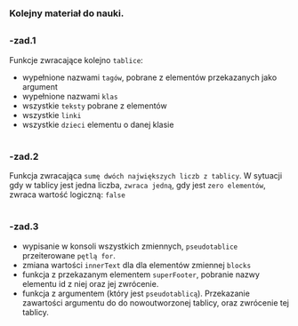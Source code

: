 ### Kolejny materiał do nauki.
##

### -zad.1
Funkcje zwracające kolejno `tablice`:

 - wypełnione nazwami `tagów`, pobrane z elementów przekazanych jako argument
 - wypełnione nazwami `klas`
 - wszystkie `teksty` pobrane z elementów 
 - wszystkie `linki`
 - wszystkie `dzieci` elementu o danej klasie
 
#
### -zad.2
Funkcja zwracająca `sumę dwóch największych liczb z tablicy`. W sytuacji gdy w tablicy jest jedna liczba, `zwraca jedną`, 
gdy jest `zero elementów`, zwraca wartość logiczną: `false`

#
### -zad.3
- wypisanie w konsoli wszystkich zmiennych, `pseudotablice` przeiterowane `pętlą for`.
- zmiana wartości `innerText` dla dla elementów zmiennej `blocks`
- funkcja z przekazanym elementem `superFooter`, pobranie nazwy elementu id z niej oraz jej zwrócenie.
- funkcja z argumentem (który jest `pseudotablicą`). Przekazanie zawartości argumentu do do nowoutworzonej tablicy, oraz 
zwrócenie tej tablicy.